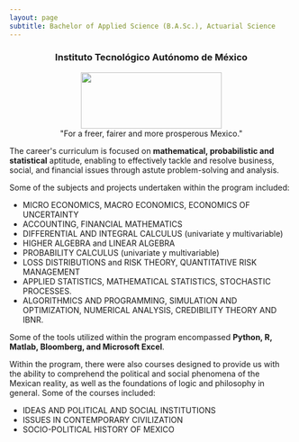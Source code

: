 ```yaml
---
layout: page
subtitle: Bachelor of Applied Science (B.A.Sc.), Actuarial Science
---
```


<center>
<h3>Instituto Tecnológico Autónomo de México</h3>
<figure>
  <img src="https://upload.wikimedia.org/wikipedia/commons/d/d9/Logo_del_ITAM.svg" 
    width = "250" height ="100"/>
  <figcaption>"For a freer, fairer and more prosperous Mexico."</figcaption>
</figure>
</center>

The career's curriculum is focused on **mathematical, probabilistic and statistical** aptitude, enabling to effectively tackle and resolve business, social, and financial issues through astute problem-solving and analysis.

Some of the subjects and projects undertaken within the program included:

- MICRO ECONOMICS, MACRO ECONOMICS, ECONOMICS OF UNCERTAINTY
- ACCOUNTING, FINANCIAL MATHEMATICS
- DIFFERENTIAL AND INTEGRAL CALCULUS (univariate y multivariable)
- HIGHER ALGEBRA and LINEAR ALGEBRA
- PROBABILITY CALCULUS (univariate y multivariable)
- LOSS DISTRIBUTIONS and RISK THEORY, QUANTITATIVE RISK MANAGEMENT
- APPLIED STATISTICS, MATHEMATICAL STATISTICS, STOCHASTIC PROCESSES.
- ALGORITHMICS AND PROGRAMMING, SIMULATION AND OPTIMIZATION, NUMERICAL ANALYSIS, CREDIBILITY THEORY AND IBNR.

Some of the tools utilized within the program encompassed **Python, R, Matlab, Bloomberg, and Microsoft Excel**.

Within the program, there were also courses designed to provide us with the ability to comprehend the political and social phenomena of the Mexican reality, as well as the foundations of logic and philosophy in general. Some of the courses included:

- IDEAS AND POLITICAL AND SOCIAL INSTITUTIONS
- ISSUES IN CONTEMPORARY CIVILIZATION
- SOCIO-POLITICAL HISTORY OF MEXICO